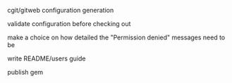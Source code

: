cgit/gitweb configuration generation

validate configuration before checking out

make a choice on how detailed the "Permission denied" messages need to be

write README/users guide

publish gem

